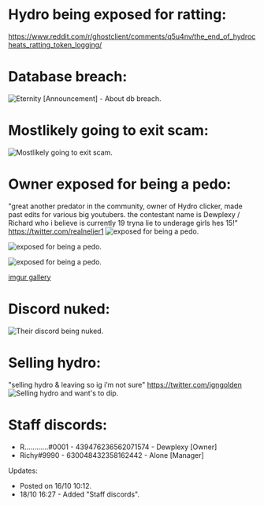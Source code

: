 # Hydro being exposed for ratting:
https://www.reddit.com/r/ghostclient/comments/q5u4nv/the_end_of_hydrocheats_ratting_token_logging/

# Database breach:
![Eternity [Announcement] - About db breach.](https://jays.host/i/4423eaa0.png)

# Mostlikely going to exit scam:
![Mostlikely going to exit scam.](https://i.imgur.com/xDYUtEZ.png)

# Owner exposed for being a pedo:
"great another predator in the community, owner of Hydro clicker, made past edits for various big youtubers. the contestant name is Dewplexy / Richard who i believe is currently 19 tryna lie to underage girls hes 15!" https://twitter.com/realnelier1
![exposed for being a pedo.](https://i.imgur.com/oCL0aRq.png)

![exposed for being a pedo.](https://i.imgur.com/WmdLaQj.png)

![exposed for being a pedo.](https://i.imgur.com/MDaOynO.png)

[imgur gallery](https://imgur.com/a/YzE1WSm)

# Discord nuked:
![Their discord being nuked.](https://i.imgur.com/HyCJzNZ.png)

# Selling hydro:
"selling hydro & leaving so ig i’m not sure" https://twitter.com/igngolden
![Selling hydro and want's to dip.](https://i.imgur.com/LRJLW3C.png)

# Staff discords:
* R............#0001 - 439476236562071574 - Dewplexy [Owner]
* Richy#9990 - 630048432358162442 - Alone [Manager]

Updates:
* Posted on 16/10 10:12.
* 18/10 16:27 - Added "Staff discords".
